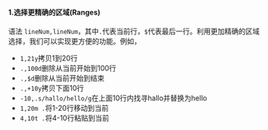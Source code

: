 #### 1.选择更精确的区域(Ranges)

语法 `lineNum,lineNum`，其中`.`代表当前行，`$`代表最后一行。利用更加精确的区域选择，我们可以实现更方便的功能。例如，

- `1,21y`拷贝1到20行
- `.,100d`删除从当前开始到100行
- `.,$d`删除从当前开始到结束
- `.,+10y`拷贝下面10行
- `-10,.s/hallo/hello/g`在上面10行内找寻hallo并替换为hello
- `1,20m .`将1-20行移动到当前
- `4,10t .`将4-10行粘贴到当前
